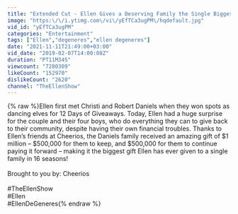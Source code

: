 ```yaml
---
title: "Extended Cut - Ellen Gives a Deserving Family the Single Biggest Gift Ever!"
image: "https:\/\/i.ytimg.com\/vi\/yEfTCa3ugPM\/hqdefault.jpg"
vid_id: "yEfTCa3ugPM"
categories: "Entertainment"
tags: ["Ellen","degeneres","ellen degeneres"]
date: "2021-11-11T21:49:00+03:00"
vid_date: "2019-02-07T14:00:08Z"
duration: "PT11M34S"
viewcount: "7280309"
likeCount: "152970"
dislikeCount: "2620"
channel: "TheEllenShow"
---
```

{% raw %}Ellen first met Christi and Robert Daniels when they won spots as dancing elves for 12 Days of Giveaways. Today, Ellen had a huge surprise for the couple and their four boys, who do everything they can to give back to their community, despite having their own financial troubles. Thanks to Ellen’s friends at Cheerios, the Daniels family received an amazing gift of $1 million – $500,000 for them to keep, and $500,000 for them to continue paying it forward – making it the biggest gift Ellen has ever given to a single family in 16 seasons!<br /><br />Brought to you by: Cheerios<br /><br />#TheEllenShow<br />#Ellen<br />#EllenDeGeneres{% endraw %}
